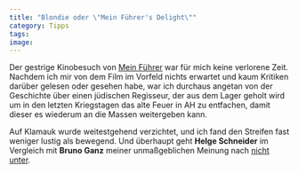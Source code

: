 ```yaml
---
title: "Blondie oder \"Mein Führer's Delight\""
category: Tipps
tags: 
image: 
---
```


Der gestrige Kinobesuch von [Mein Führer](http://www.meinfuehrer-derfilm.de/) war für mich keine verlorene Zeit. Nachdem ich mir von dem Film im Vorfeld nichts erwartet und kaum Kritiken darüber gelesen oder gesehen habe, war ich durchaus angetan von der Geschichte über einen jüdischen Regisseur, der aus dem Lager geholt wird um in den letzten Kriegstagen das alte Feuer in AH zu entfachen, damit dieser es wiederum an die Massen weitergeben kann.  

  

Auf Klamauk wurde weitestgehend verzichtet, und ich fand den Streifen fast weniger lustig als bewegend. Und überhaupt geht **Helge Schneider** im Vergleich mit **Bruno Ganz** meiner unmaßgeblichen Meinung nach [nicht unter](http://de.wikipedia.org/wiki/Der_Untergang).